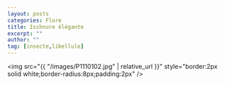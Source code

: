 ```yaml
---
layout: posts
categories: Flore
title: Ischnure élégante
excerpt: ""
author: ""
tag: [insecte,libellule]
---
```

<img src="{{ "/images/P1110102.jpg" | relative_url }}" style="border:2px solid white;border-radius:8px;padding:2px" />
